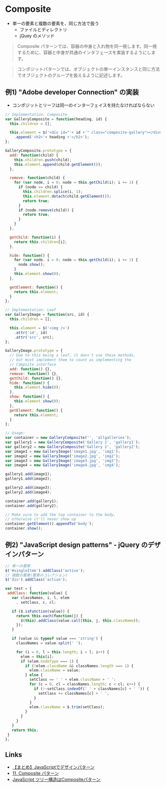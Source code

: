# Composite
- 単一の要素と複数の要素を、同じ方法で扱う
  - ファイルとディレクトリ
  - jQuey のメソッド

> Composite パターンでは、容器の中身と入れ物を同一視します。同一視するために、容器と中身が共通のインタフェースを実装するようにします。

> コンポジットパターンでは、オブジェクトの単一インスタンスと同じ方法でオブジェクトのグループを扱えるように記述します。

## 例1) "Adobe developer Connection" の実装
- コンポジットとリーフは同一のインターフェイスを持たなければならない

```js
// Implementation: Composite
var GalleryComposite = function(heading, id) {
  this.children = [];

  this.element = $('<div id="'+ id +'" class="composite-gallery"></div>')
    .append('<h2>'+ heading +'</h2>');
};

GalleryComposite.prototype = {
  add: function(child) {
    this.children.push(child);
    this.element.append(child.getElement());
  },

  remove: function(child) {
    for (var node, i = 0; node = this.getChild(i); i += 1) {
      if (node == child) {
        this.children.splice(i, 1);
        this.element.detach(child.getElement());
        return true;
      }
      if (node.remove(child)) {
        return true;
      }
    }
  },

  getChild: function(i) {
    return this.children[i];
  },

  hide: function() {
    for (var node, i = 0; node = this.getChild(i); i += 1) {
      node.show();
    }
    this.element.show(0);
  },

  getElement: function() {
    return this.element;
  }
};

// Implementation: Leaf
var GalleryImage = function(src, id) {
  this.children = [];

  this.element = $('<img />')
    .attr('id', id)
    .attr('src', src);
};

GalleryImage.prototype = {
  // Due to this being a leaf, it does't use these methods,
  // but must implement them to count as implementing the 
  // Compsite interface
  add: function() {},
  remove: function() {},
  getChild: function() {},
  hide: function() {
    this.element.hide(0);
  },
  show: function() {
    this.element.show(0);
  },
  getElement: function() {
    return this.element;
  }
};

// Usage:
var container = new GalleryComposite('', 'allgalleries');
var gallery1 = new GalleryComposite('Gallery 1', 'gallery1');
var gallery2 = new GalleryComposite('Gallery 2', 'gallery2');
var image1 = new GalleryImage('image1.jpg', 'img1');
var image2 = new GalleryImage('image2.jpg', 'img2');
var image3 = new GalleryImage('image3.jpg', 'img3');
var image4 = new GalleryImage('image4.jpg', 'img4');

gallery1.add(image1);
gallery1.add(image2);

gallery2.add(image3);
gallery2.add(image4);

container.add(gallery1);
container.add(gallery2);

// Make sure to add the top container to the body,
// otherwise it'll never show up
container.getElement().appendTo('body');
container.show();
```

## 例2) "JavaScript design patterns" - jQuery のデザインパターン

 ```js
 // 単一の要素
$('#singleItem').addClass('active');
// 複数の要素(要素のコレクション)
$('div').addClass('active');

var test = {
  addClass: function(value) {
    var classNames, i, l, elem
      , setClass, c, cl;

    if ($.isFunction(value)) {
      return this.each(function(j) {
        $(this).addClass(value.call(this, j, this.className));
      });
    }

    if (value && typeof value === 'string') {
      classNames = value.split(' ');

      for (i = 0, l = this.length; i < l; i++) {
        elem = this[i];
        if (elem.nodeType === 1) {
          if (!elem.className && classNames.length === 1) {
            elem.className = value;
          } else {
            setClass == ' ' + elem.className + ' ';
            for (c = 0, cl = classNames.length; c < cl; c++) {
              if (!~setClass.indexOf(' ' + classNames[c] + ' ')) {
                setClass += classNames[c] + ' ';
              }
            }
            elem.className = $.trim(setClass);
          }
        }
      }
    }
    return this;
  }
};
 ```


## Links
- [【まとめ】JavaScriptでデザインパターン](http://qiita.com/KENJU/items/4d32598ffddf86af82f2)
- [11. Composite パターン](http://www.techscore.com/tech/DesignPattern/Composite.html)
- [JavaScript ツリー構造はCompositeパターン](https://lonely-programmer.hatenablog.jp/entry/2017/06/10/224324)
